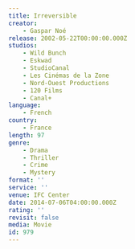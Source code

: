 ```yaml
---
title: Irreversible
creator:
    - Gaspar Noé
release: 2002-05-22T00:00:00.000Z
studios:
    - Wild Bunch
    - Eskwad
    - StudioCanal
    - Les Cinémas de la Zone
    - Nord-Ouest Productions
    - 120 Films
    - Canal+
language:
    - French
country:
    - France
length: 97
genre:
    - Drama
    - Thriller
    - Crime
    - Mystery
format: ''
service: ''
venue: IFC Center
date: 2014-07-06T04:00:00.000Z
rating: ''
revisit: false
media: Movie
id: 979
---
```



